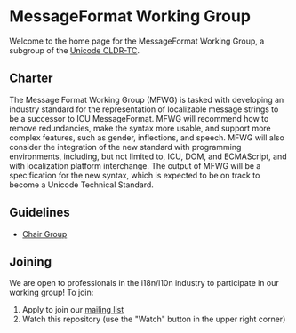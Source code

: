 # MessageFormat Working Group

Welcome to the home page for the MessageFormat Working Group, a subgroup of the [Unicode CLDR-TC](https://unicode.org/cldr).

## Charter

The Message Format Working Group (MFWG) is tasked with developing an industry standard for the representation of localizable message strings to be a successor to ICU MessageFormat. MFWG will recommend how to remove redundancies, make the syntax more usable, and support more complex features, such as gender, inflections, and speech. MFWG will also consider the integration of the new standard with programming environments, including, but not limited to, ICU, DOM, and ECMAScript, and with localization platform interchange. The output of MFWG will be a specification for the new syntax, which is expected to be on track to become a Unicode Technical Standard.

## Guidelines

- [Chair Group](guidelines/chair-group.md)

## Joining

We are open to professionals in the i18n/l10n industry to participate in our working group!  To join:

1. Apply to join our [mailing list](https://groups.google.com/a/chromium.org/forum/#!forum/message-format-wg)
2. Watch this repository (use the "Watch" button in the upper right corner)
